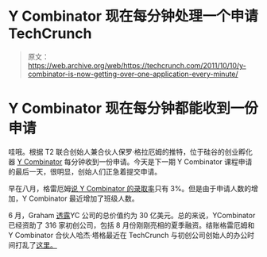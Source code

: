 # Y Combinator 现在每分钟处理一个申请 TechCrunch

> 原文：<https://web.archive.org/web/https://techcrunch.com/2011/10/10/y-combinator-is-now-getting-over-one-application-every-minute/>

# Y Combinator 现在每分钟都能收到一份申请

哇哦。根据 T2 联合创始人兼合伙人保罗·格拉厄姆的推特，位于硅谷的创业孵化器 [Y Combinator](https://web.archive.org/web/20230205000248/http://ycombinator.com/) 每分钟收到一份申请。今天是下一期 Y Combinator 课程申请的最后一天，很明显，创始人们正急着提交申请。

早在八月，格雷厄姆[说 Y Combinator 的录取率](https://web.archive.org/web/20230205000248/https://techcrunch.com/2011/08/23/y-combinator-demo-day-the-ultimate-roundup/)只有 3%。但是由于申请人数的增加，Y Combinator 最近增加了班级人数。

6 月，Graham [透露](https://web.archive.org/web/20230205000248/https://techcrunch.com/2011/06/01/paul-graham-total-value-of-y-combinator-funded-startups-is-4-7-billion/)YC 公司的总价值约为 30 亿美元。总的来说，YCombinator 已经资助了 316 家初创公司，包括 8 月份刚刚亮相的夏季融资。结账格雷厄姆和 Y Combinator 合伙人哈杰·塔格最近在 TechCrunch 与初创公司创始人的办公时间打乱了[这里。](https://web.archive.org/web/20230205000248/https://techcrunch.com/2011/09/12/tc-disrupt-office-hours-with-yc-partners-paul-graham-and-harj-taggar/)